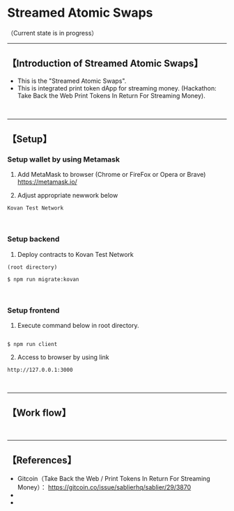 # Streamed Atomic Swaps
（Current state is in progress）

***
## 【Introduction of Streamed Atomic Swaps】
- This is the "Streamed Atomic Swaps".
- This is integrated print token dApp for streaming money. (Hackathon: Take Back the Web Print Tokens In Return For Streaming Money).


&nbsp;


***

## 【Setup】
### Setup wallet by using Metamask
1. Add MetaMask to browser (Chrome or FireFox or Opera or Brave)    
https://metamask.io/  


2. Adjust appropriate newwork below 
```
Kovan Test Network

```

&nbsp;


### Setup backend
1. Deploy contracts to Kovan Test Network
```
(root directory)

$ npm run migrate:kovan
```

&nbsp;


### Setup frontend
1. Execute command below in root directory.
```

$ npm run client
```

2. Access to browser by using link 
```
http://127.0.0.1:3000
```

&nbsp;

***


## 【Work flow】

&nbsp;

***

## 【References】
- Gitcoin（Take Back the Web / Print Tokens In Return For Streaming Money）： https://gitcoin.co/issue/sablierhq/sablier/29/3870
- 
- 
